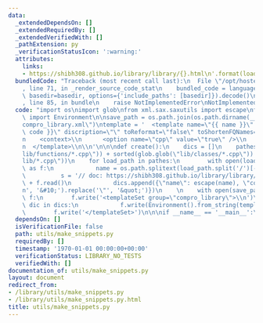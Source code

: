 ```yaml
---
data:
  _extendedDependsOn: []
  _extendedRequiredBy: []
  _extendedVerifiedWith: []
  _pathExtension: py
  _verificationStatusIcon: ':warning:'
  attributes:
    links:
    - https://shibh308.github.io/library/library/{}.html\n'.format(load_path)
  bundledCode: "Traceback (most recent call last):\n  File \"/opt/hostedtoolcache/Python/3.9.0/x64/lib/python3.9/site-packages/onlinejudge_verify/documentation/build.py\"\
    , line 71, in _render_source_code_stat\n    bundled_code = language.bundle(stat.path,\
    \ basedir=basedir, options={'include_paths': [basedir]}).decode()\n  File \"/opt/hostedtoolcache/Python/3.9.0/x64/lib/python3.9/site-packages/onlinejudge_verify/languages/python.py\"\
    , line 85, in bundle\n    raise NotImplementedError\nNotImplementedError\n"
  code: "import os\nimport glob\nfrom xml.sax.saxutils import escape\nfrom jinja2\
    \ import Environment\n\nsave_path = os.path.join(os.path.dirname(__file__), \"\
    compro_library.xml\")\ntemplate = '  <template name=\"{{ name }}\" value=\"{{\
    \ code }}\" discription=\"\" toReformat=\"false\" toShortenFQNames=\"true\">\\\
    n    <context>\\n      <option name=\"cpp\" value=\"true\" />\\n    </context>\\\
    n  </template>\\n\\n'\n\n\ndef create():\n    dics = []\n    pathes = sorted(glob.glob(\"\
    lib/functions/*.cpp\")) + sorted(glob.glob(\"lib/classes/*.cpp\")) + sorted(glob.glob(\"\
    lib/*.cpp\"))\n    for load_path in pathes:\n        with open(load_path, 'r')\
    \ as f:\n            name = os.path.splitext(load_path.split('/')[-1])[0]\n  \
    \          s = '// doc: https://shibh308.github.io/library/library/{}.html\\n'.format(load_path)\
    \ + f.read()\n            dics.append({\"name\": escape(name), \"code\": escape(s).replace('\\\
    n', '&#10;').replace('\"', '&quot;')})\n    \n    with open(save_path, 'w') as\
    \ f:\n        f.write('<templateSet group=\"compro_library\">\\n')\n        for\
    \ dic in dics:\n            f.write(Environment().from_string(template).render(**dic))\n\
    \        f.write('</templateSet>')\n\n\nif __name__ == '__main__':\n    create()\n"
  dependsOn: []
  isVerificationFile: false
  path: utils/make_snippets.py
  requiredBy: []
  timestamp: '1970-01-01 00:00:00+00:00'
  verificationStatus: LIBRARY_NO_TESTS
  verifiedWith: []
documentation_of: utils/make_snippets.py
layout: document
redirect_from:
- /library/utils/make_snippets.py
- /library/utils/make_snippets.py.html
title: utils/make_snippets.py
---
```

